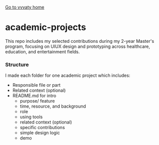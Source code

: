 [Go to vvvaty home](https://vvvaty.github.io/)
# academic-projects
This repo includes my selected contributions during my 2-year Master's program, focusing on UIUX design and prototyping across healthcare, education, and entertainment fields.

### Structure
I made each folder for one academic project which includes:
- Responsible file or part
- Related context (optional)
- README.md for intro
    - purpose/ feature
    - time, resource, and background
    - role
    - using tools
    - related context (optional)
    - specific contributions
    - simple design logic
    - demo
